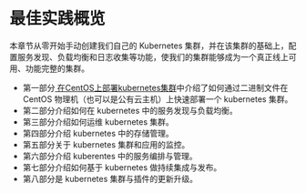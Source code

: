 # 最佳实践概览

本章节从零开始手动创建我们自己的 Kubernetes 集群，并在该集群的基础上，配置服务发现、负载均衡和日志收集等功能，使我们的集群能够成为一个真正线上可用、功能完整的集群。

- 第一部分[ 在CentOS上部署kubernetes集群](install-kubernetes-on-centos.md)中介绍了如何通过二进制文件在 CentOS 物理机（也可以是公有云主机）上快速部署一个 kubernetes 集群。
- 第二部分介绍如何在 kubernetes 中的服务发现与负载均衡。
- 第三部分介绍如何运维 kubernetes 集群。
- 第四部分介绍 kubernetes 中的存储管理。
- 第五部分关于 kubernetes 集群和应用的监控。
- 第六部分介绍 kuberentes 中的服务编排与管理。
- 第七部分介绍如何基于 kubernetes 做持续集成与发布。
- 第八部分是 kubernetes 集群与插件的更新升级。
